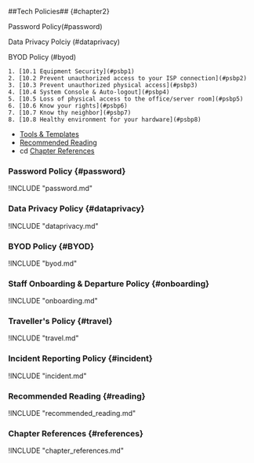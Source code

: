 ##Tech Policies## {#chapter2}

Password Policy(#password)

Data Privacy Polciy (#dataprivacy)

BYOD Policy (#byod)



    1. [10.1 Equipment Security](#psbp1)
    2. [10.2 Prevent unauthorized access to your ISP connection](#psbp2)
    3. [10.3 Prevent unauthorized physical access](#psbp3)
    4. [10.4 System Console & Auto-logout](#psbp4)
    5. [10.5 Loss of physical access to the office/server room](#psbp5)
    6. [10.6 Know your rights](#psbp6)
    7. [10.7 Know thy neighbor](#psbp7)
    8. [10.8 Healthy environment for your hardware](#psbp8)
- [Tools & Templates](#bppstt)
- [Recommended Reading](#bppsrr)
- cd [Chapter References](#bppscr)

### Password Policy {#password}

!INCLUDE "password.md"

### Data Privacy Policy {#dataprivacy}

!INCLUDE "dataprivacy.md"

### BYOD Policy {#BYOD}

!INCLUDE "byod.md"

### Staff Onboarding & Departure Policy {#onboarding}

!INCLUDE "onboarding.md"

### Traveller's Policy {#travel}

!INCLUDE "travel.md"

### Incident Reporting Policy {#incident}

!INCLUDE "incident.md"

### Recommended Reading {#reading}

!INCLUDE "recommended_reading.md"

### Chapter References {#references}

!INCLUDE "chapter_references.md"
